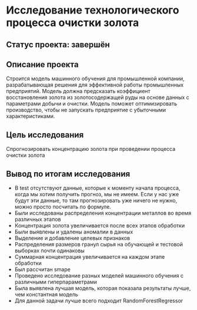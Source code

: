# Исследование технологического процесса очистки золота

## Статус проекта: завершён

## Описание проекта

Строится модель машинного обучения для промышленной компании, разрабатывающая решения для эффективной работы промышленных предприятий. Модель должна предсказать коэффициент восстановления золота из золотосодержащей руды на основе данных с параметрами добычи и очистки. Модель поможет оптимизировать производство, чтобы не запускать предприятие с убыточными характеристиками.

## Цель исследования

Спрогнозировать концентрацию золота при проведении процесса очистки золота 

## Вывод по итогам исследования

- В test отсутствуют данные, которые к моменту начала процесса, когда мы хотим получить прогноз, мы не имеем. Если у нас уже будут эти данные, то там прогнозировать уже ничего не нужно, можно просто посчитать по формуле.
- Были исследованы распределения концентрации металлов во время различных этапов
- Концентрация золота увеличивается после всех этапов обработки
- Были выявлены и удалены аномалии в данных
- Выделение и добавление целевых признаков
- Распределения размеров гранул сырья на обучающей и тестовой выборках почти одинаковы
- Суммарная концентрация увеличивается на каждом этапе обработки
- Был рассчитан smape
- Проведено исследование разных моделей машинного обучения с различными гиперпараметрами
- Была выявлена лучшая модель, которая показала результаты лучше, чем константная модель
- Для данной задачи лучше всего подходит RandomForestRegressor
